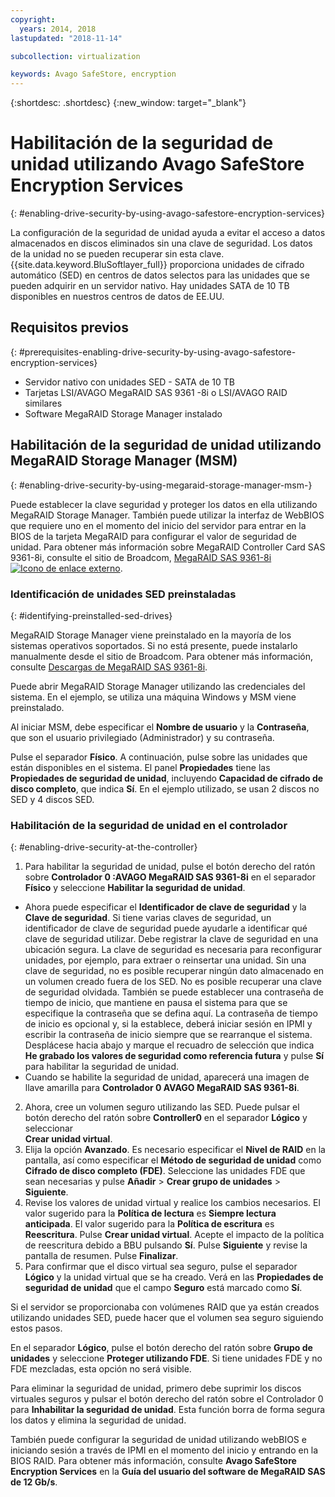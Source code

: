 ```yaml
---
copyright:
  years: 2014, 2018
lastupdated: "2018-11-14"

subcollection: virtualization

keywords: Avago SafeStore, encryption
---
```


{:shortdesc: .shortdesc}
{:new_window: target="_blank"}

# Habilitación de la seguridad de unidad utilizando Avago SafeStore Encryption Services
{: #enabling-drive-security-by-using-avago-safestore-encryption-services}

La configuración de la seguridad de unidad ayuda a evitar el acceso a datos almacenados en discos eliminados sin una clave de seguridad. Los datos de la unidad no se pueden recuperar sin esta clave. {{site.data.keyword.BluSoftlayer_full}} proporciona unidades de cifrado automático (SED) en centros de datos selectos para las unidades que se pueden adquirir en un servidor nativo. Hay unidades SATA de 10 TB disponibles en nuestros centros de datos de EE.UU.

## Requisitos previos
{: #prerequisites-enabling-drive-security-by-using-avago-safestore-encryption-services}

* Servidor nativo con unidades SED - SATA de 10 TB
* Tarjetas LSI/AVAGO MegaRAID SAS 9361 -8i o LSI/AVAGO RAID similares
* Software MegaRAID Storage Manager instalado

## Habilitación de la seguridad de unidad utilizando MegaRAID Storage Manager (MSM)
{: #enabling-drive-security-by-using-megaraid-storage-manager-msm-}

Puede establecer la clave seguridad y proteger los datos en ella utilizando MegaRAID Storage Manager. También puede utilizar la interfaz de WebBIOS que requiere uno en el momento del inicio del servidor para entrar en la BIOS de la tarjeta MegaRAID para configurar el valor de seguridad de unidad. Para obtener más información sobre MegaRAID Controller Card SAS 9361-8i, consulte el sitio de Broadcom, [MegaRAID SAS 9361-8i ![Icono de enlace externo](../../icons/launch-glyph.svg "Icono de enlace externo")](https://www.broadcom.com/products/storage/raid-controllers/megaraid-sas-9361-8i#documentation).

### Identificación de unidades SED preinstaladas
{: #identifying-preinstalled-sed-drives}

MegaRAID Storage Manager viene preinstalado en la mayoría de los sistemas operativos soportados. Si no está presente, puede instalarlo manualmente desde el sitio de Broadcom. Para obtener más información, consulte
[Descargas de MegaRAID SAS 9361-8i](https://www.broadcom.com/products/storage/raid-controllers/megaraid-sas-9361-8i#downloads).

Puede abrir MegaRAID Storage Manager utilizando las credenciales del sistema. En el ejemplo, se utiliza una máquina Windows y MSM viene preinstalado.

Al iniciar MSM, debe especificar el **Nombre de usuario** y la **Contraseña**, que son el usuario privilegiado (Administrador) y su contraseña.

<!--![Figure 1](images/1_adapter_login.jpg)-->

Pulse el separador **Físico**. A continuación, pulse sobre las unidades que están disponibles en el sistema. El panel
**Propiedades** tiene las **Propiedades de seguridad de unidad**, incluyendo **Capacidad de cifrado de disco completo**, que indica **Sí**. En el ejemplo utilizado, se usan 2 discos no SED y 4 discos SED.

<!--![Figure 2](images/1_fde_capable_drives.jpg)-->

### Habilitación de la seguridad de unidad en el controlador
{: #enabling-drive-security-at-the-controller}

1. Para habilitar la seguridad de unidad, pulse el botón derecho del ratón sobre **Controlador 0 :AVAGO MegaRAID SAS 9361-8i** en el separador **Físico** y seleccione
**Habilitar la seguridad de unidad**.
  * Ahora puede especificar el **Identificador de clave de seguridad** y la **Clave de seguridad**. Si tiene varias claves de seguridad, un identificador de clave de seguridad puede ayudarle a identificar qué clave de seguridad utilizar. Debe registrar la clave de seguridad en una ubicación segura. La clave de seguridad es necesaria para reconfigurar unidades, por ejemplo, para extraer o reinsertar una unidad. Sin una clave de seguridad, no es posible recuperar ningún dato almacenado en un volumen creado fuera de los SED. No es posible recuperar una clave de seguridad olvidada. También se puede establecer una contraseña de tiempo de inicio, que mantiene en pausa el sistema para que se especifique la contraseña que se defina aquí. La contraseña de tiempo de inicio es opcional y, si la establece, deberá iniciar sesión en IPMI y escribir la contraseña de inicio siempre que se rearranque el sistema. Desplácese hacia abajo y marque el recuadro de selección que indica
**He grabado los valores de seguridad como referencia futura** y pulse **Sí** para habilitar la seguridad de unidad.
  * Cuando se habilite la seguridad de unidad, aparecerá una imagen de llave amarilla para
**Controlador 0 AVAGO MegaRAID SAS 9361-8i**.
2. Ahora, cree un volumen seguro utilizando las SED. Puede pulsar el botón derecho del ratón sobre
**Controller0** en el separador **Lógico** y seleccionar  
**Crear unidad virtual**.
3. Elija la opción **Avanzado**. Es necesario especificar el **Nivel de RAID** en la pantalla, así como especificar el **Método de seguridad de unidad** como **Cifrado de disco completo (FDE)**. Seleccione las unidades FDE que sean necesarias y pulse **Añadir** > **Crear grupo de unidades** > **Siguiente**.
4. Revise los valores de unidad virtual y realice los cambios necesarios. El valor sugerido para la **Política de
lectura** es **Siempre lectura anticipada**. El valor sugerido para la **Política de escritura** es
**Reescritura**. Pulse **Crear unidad virtual**. Acepte el impacto de la política de reescritura debido a BBU pulsando **Sí**. Pulse **Siguiente** y revise la pantalla de resumen. Pulse **Finalizar**.
5. Para confirmar que el disco virtual sea seguro, pulse el separador **Lógico** y la unidad virtual que se ha creado. Verá en las **Propiedades de seguridad de unidad** que el campo **Seguro** está marcado como **Sí**.

<!--![Figure 3](images/2_enable_drive_security.jpg)-->
<!--![Figure 4](images/3_security_key_details_page.jpg)-->
<!--![Figure 5](images/4_security_key_set_0.jpg)-->
<!--![Figure 6](images/9_create_vd_with_fde_drives.jpg)-->
<!--![Figure 7](images/10_create_vd_advanced_select_raid_drive_encryption_0.jpg)-->
<!--![Figure 8](images/create_vd_settings.jpg)-->
<!--![Figure 9](images/6_vd_secured_confirmation_0.jpg)-->

Si el servidor se proporcionaba con volúmenes RAID que ya están creados utilizando unidades SED, puede hacer que el volumen sea seguro siguiendo estos pasos.

En el separador **Lógico**, pulse el botón derecho del ratón sobre **Grupo de unidades** y seleccione
**Proteger utilizando FDE**. Si tiene unidades FDE y no FDE mezcladas, esta opción no será visible.

<!--![Figure 10](images/5_secure_existing_vd_with_fde_drives_0.jpg)-->

Para eliminar la seguridad de unidad, primero debe suprimir los discos virtuales seguros y pulsar el botón derecho del ratón sobre el Controlador 0 para **Inhabilitar la seguridad de unidad**. Esta función borra de forma segura los datos y elimina la seguridad de unidad.

También puede configurar la seguridad de unidad utilizando webBIOS e iniciando sesión a través de IPMI en el momento del inicio y entrando en la BIOS RAID. Para obtener más información, consulte **Avago SafeStore Encryption Services** en la **Guía del usuario del software de MegaRAID SAS de 12 Gb/s**.
